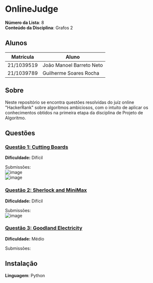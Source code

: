 # OnlineJudge

**Número da Lista**: 8<br>
**Conteúdo da Disciplina**: Grafos 2<br>

## Alunos
|Matrícula | Aluno |
| -- | -- |
| 21/1039519  |  João Manoel Barreto Neto |
| 21/1039789  |  Guilherme Soares Rocha |

## Sobre 
Neste repositório se encontra questões resolvidas do juíz online "HackerRank" sobre algorítmos ambiciosos, com o intuito de aplicar os conhecimentos obtidos na primeira etapa da disciplina de Projeto de Algoritmo. 

## Questões

### [Questão 1: Cutting Boards](https://www.hackerrank.com/challenges/board-cutting/problem)
**Dificuldade:** Difícil

Submissões: <br>
![image](https://github.com/user-attachments/assets/41ae9749-610e-40c2-b36d-d4c71cf2748e)
<br>
![image](https://github.com/user-attachments/assets/799016dc-f0f3-460c-a590-8fecfe482c8f)


### [Questão 2: Sherlock and MiniMax](https://www.hackerrank.com/challenges/sherlock-and-minimax/problem)
**Dificuldade:** Difícil

Submissões: <br>
![image](https://github.com/user-attachments/assets/3ca82db3-a08f-42f9-b4f1-a5929336d7aa)

### [Questão 3: Goodland Electricity](https://www.hackerrank.com/challenges/three-month-preparation-kit-pylons/problem)
**Dificuldade:** Médio

Submissões: <br>


## Instalação 
**Linguagem**: Python
